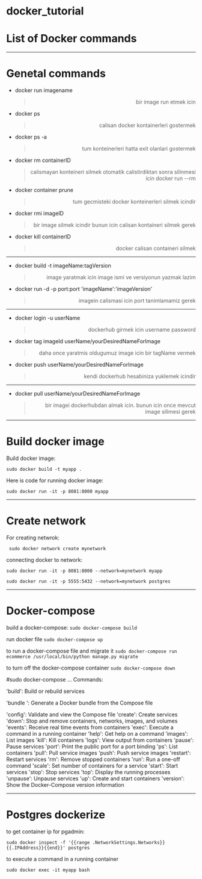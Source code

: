 # docker_tutorial
# List of Docker commands
_________________________________________________________________________________________________
# Genetal commands
- docker run imagename
    > <p dir="rtl" align="right">bir image run etmek icin</p>

- docker ps
    > <p dir="rtl" align="right">calisan docker kontainerleri gostermek</p>

- docker ps -a
    > <p dir="rtl" align="right">tum konteinerleri hatta exit olanlari gostermek</p>

- docker rm containerID
    > <p dir="rtl" align="right">calismayan konteineri silmek otomatik calistirdiktan sonra silinmesi icin docker run --rm</p>

- docker container prune
    > <p dir="rtl" align="right">tum gecmisteki docker konteinerleri silmek icindir</p>

- docker rmi imageID
    > <p dir="rtl" align="right">bir image silmek icindir bunun icin calisan kontaineri silmek gerek</p>

- docker kill containerID
    > <p dir="rtl" align="right">docker calisan containeri silmek </p>
_________________________________________________________________________________________________

- docker build -t imageName:tagVersion
    > <p dir="rtl" align="right">image yaratmak icin image ismi ve versiyonun yazmak lazim</p>

- docker run -d -p port:port 'imageName':'imageVersion'
    > <p dir="rtl" align="right">imagein calismasi icin port tanimlamamiz gerek</p>
__________________________________________________________________________________________________
- docker login -u userName
    > <p dir="rtl" align="right">dockerhub girmek icin username password</p>

- docker tag imageId userName/yourDesiredNameForImage
    > <p dir="rtl" align="right">daha once yaratmis oldugumuz image icin bir tagName vermek</p>

- docker push userName/yourDesiredNameForImage
    > <p dir="rtl" align="right">kendi dockerhub hesabiniza yuklemek icindir</p>
___________________________________________________________________________________________________
- docker pull userName/yourDesiredNameForImage
    > <p dir="rtl" align="right">bir imagei dockerhubdan almak icin. bunun icin once mevcut image silimesi gerek</p>
___________________________________________________________________________________________________
 # Build docker image
 
 Build docker image:
 
 `sudo docker build -t myapp .`
 
 Here is code for running docker image:
 
 `sudo docker run -it -p 8081:8000 myapp`
 __________________________________________________________________________________________________
# Create network

For creating netwrok:
 
 ` sudo docker network create mynetwork`
 
 connecting docker to network:
 
 `sudo docker run -it -p 8081:8000 --network=mynetwork myapp`
 
 `sudo docker run -it -p 5555:5432 --network=mynetwork postgres`
 ___________________________________________________________________________________________________
 # Docker-compose 
 
  build a docker-compose:
 `sudo docker-compose build`
 
 run docker file
 `sudo docker-compose up`
 
 to run a docker-compose file and migrate it
`sudo docker-compose run ecommerce /usr/local/bin/python manage.py migrate`

to turn off the docker-compose container
`sudo docker-compose down`

#sudo docker-compose ...
Commands:

  'build':              Build or rebuild services
  
  'bundle ':            Generate a Docker bundle from the Compose file
  
  'config':             Validate and view the Compose file
  'create':            Create services
  'down':               Stop and remove containers, networks, images, and volumes
  'events':             Receive real time events from containers
  'exec':               Execute a command in a running container
  'help':               Get help on a command
  'images':             List images
  'kill':               Kill containers
  'logs':               View output from containers
  'pause':              Pause services
  'port':               Print the public port for a port binding
  'ps':                 List containers
  'pull':               Pull service images
  'push':               Push service images
  'restart':            Restart services
  'rm':                 Remove stopped containers
  'run':                Run a one-off command
  'scale':              Set number of containers for a service
  'start':              Start services
  'stop':               Stop services
  'top':                Display the running processes
  'unpause':            Unpause services
  'up':                 Create and start containers
  'version':            Show the Docker-Compose version information


  ___________________________________________________________________________________________________
 # Postgres dockerize
 
 to get container ip for pgadmin:

`sudo docker inspect -f '{{range .NetworkSettings.Networks}}{{.IPAddress}}{{end}}' postgres`

to execute a command in a running container

`sudo docker exec -it myapp bash`
 
 
 

